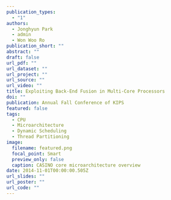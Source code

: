 ```yaml
---
publication_types:
  - "1"
authors:
  - Jonghyun Park
  - admin
  - Won Woo Ro
publication_short: ""
abstract: ""
draft: false
url_pdf: ""
url_dataset: ""
url_project: ""
url_source: ""
url_video: ""
title: Exploiting Back-End Fusion in Multi-Core Processors
doi: ""
publication: Annual Fall Conference of KIPS
featured: false
tags:
  - CPU
  - Microarchitecture
  - Dynamic Scheduling
  - Thread Partitioning
image:
  filename: featured.png
  focal_point: Smart
  preview_only: false
  caption: CASINO core microarchitecture overview
date: 2014-11-01T00:00:00.505Z
url_slides: ""
url_poster: ""
url_code: ""
---
```

